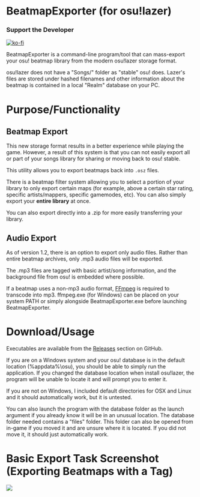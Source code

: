 # BeatmapExporter (for osu!lazer)

### Support the Developer

[![ko-fi](https://ko-fi.com/img/githubbutton_sm.svg)](https://ko-fi.com/E1E5AF13X)

BeatmapExporter is a command-line program/tool that can mass-export your osu! beatmap library from the modern osu!lazer storage format.

osu!lazer does not have a "Songs/" folder as "stable" osu! does. Lazer's files are stored under hashed filenames and other information about the beatmap is contained in a local "Realm" database on your PC.

# Purpose/Functionality

## Beatmap Export

This new storage format results in a better experience while playing the game. However, a result of this system is that you can not easily export all or part of your songs library for sharing or moving back to osu! stable. 

This utility allows you to export beatmaps back into `.osz` files. 

There is a beatmap filter system allowing you to select a portion of your library to only export certain maps (for example, above a certain star rating, specific artists/mappers, specific gamemodes, etc). You can also simply export your **entire library** at once.

You can also export directly into a .zip for more easily transferring your library.

## Audio Export

As of version 1.2, there is an option to export only audio files. Rather than entire beatmap archives, only .mp3 audio files will be exported. 

The .mp3 files are tagged with basic artist/song information, and the background file from osu! is embedded where possible. 

If a beatmap uses a non-mp3 audio format, [FFmpeg](https://ffmpeg.org/download.html) is required to transcode into mp3. ffmpeg.exe (for Windows) can be placed on your system PATH or simply alongside BeatmapExporter.exe before launching BeatmapExporter.

# Download/Usage

Executables are available from the [Releases](https://github.com/kabiiQ/BeatmapExporter/releases) section on GitHub. 

If you are on a Windows system and your osu! database is in the default location (%appdata%\osu), you should be able to simply run the application. If you changed the database location when install osu!lazer, the program will be unable to locate it and will prompt you to enter it. 

If you are not on Windows, I included default directories for OSX and Linux and it should automatically work, but it is untested.

You can also launch the program with the database folder as the launch argument if you already know it will be in an unusual location. The database folder needed contains a "files" folder. This folder can also be opened from in-game if you moved it and are unsure where it is located. If you did not move it, it should just automatically work.

# Basic Export Task Screenshot (Exporting Beatmaps with a Tag)

![](https://i.imgur.com/bbM1D5Z.png)